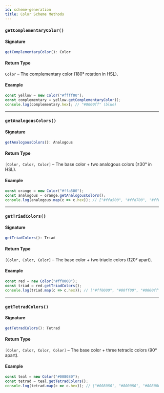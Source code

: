 ```yaml
---
id: scheme-generation
title: Color Scheme Methods
---
```


<!-- markdownlint-disable-file MD024 -->

### `getComplementaryColor()`

#### Signature

```typescript
getComplementaryColor(): Color
```  

#### Return Type

`Color` – The complementary color (180° rotation in HSL).  

#### Example

```ts
const yellow = new Color("#ffff00");
const complementary = yellow.getComplementaryColor();
console.log(complementary.hex); // "#0000ff" (blue)
```  

---

### `getAnalogousColors()`

#### Signature

```typescript
getAnalogousColors(): Analogous
```  

#### Return Type

`[Color, Color, Color]` – The base color + two analogous colors (±30° in HSL).  

#### Example

```ts
const orange = new Color("#ffa500");
const analogous = orange.getAnalogousColors();
console.log(analogous.map(c => c.hex)); // ["#ffa500", "#ffd700", "#ff8c00"]
```  

---

### `getTriadColors()`

#### Signature

```typescript
getTriadColors(): Triad
```  

#### Return Type

`[Color, Color, Color]` – The base color + two triadic colors (120° apart).  

#### Example

```ts
const red = new Color("#ff0000");
const triad = red.getTriadColors();
console.log(triad.map(c => c.hex)); // ["#ff0000", "#00ff00", "#0000ff"]
```  

---

### `getTetradColors()`

#### Signature

```typescript
getTetradColors(): Tetrad
```  

#### Return Type

`[Color, Color, Color, Color]` – The base color + three tetradic colors (90° apart).  

#### Example

```ts
const teal = new Color("#008080");
const tetrad = teal.getTetradColors();
console.log(tetrad.map(c => c.hex)); // ["#008080", "#800080", "#808000", "#008080"]
```  
